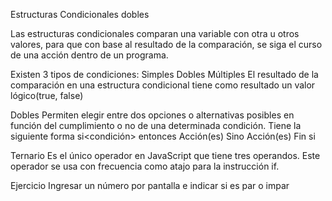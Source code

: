 Estructuras Condicionales dobles

Las estructuras condicionales comparan una variable con otra u otros valores, para que con base al resultado de la comparación, se siga el curso de una acción dentro de un programa. 

Existen 3 tipos de condiciones: Simples Dobles Múltiples El resultado de la comparación en una estructura condicional tiene como resultado un valor lógico(true, false)

Dobles
Permiten elegir entre dos opciones o alternativas posibles en función del cumplimiento o no de una determinada condición.
Tiene la siguiente forma
         si<condición> entonces
            Acción(es)
           Sino
             Acción(es)
         Fin si

Ternario
Es el único operador en JavaScript que tiene tres operandos. Este operador se usa con frecuencia como atajo para la instrucción if.

Ejercicio
Ingresar un número por pantalla e indicar si es par o impar
